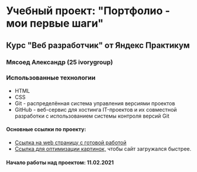# Учебный проект: "Портфолио - мои первые шаги"

## Курс "Веб разработчик" от Яндекс Практикум

### Мясоед Александр (25 ivorygroup)

### Использованные технологии
* HTML
* CSS
* Git - распределённая система управления версиями проектов
* GitHub - веб-сервис для хостинга IT-проектов и их совместной разработки с использованием системы контроля версий Git

#### Основные ссылки по проекту:
* [Ссылка на web страницу с готовой работой](https://myasoedas.github.io/Portfolio-my-first-steps/)
* [Ссылка для оптимизации картинок,](https://tinypng.com/) чтобы сайт загружался быстрее.

#### Начало работы над проектом: 11.02.2021
